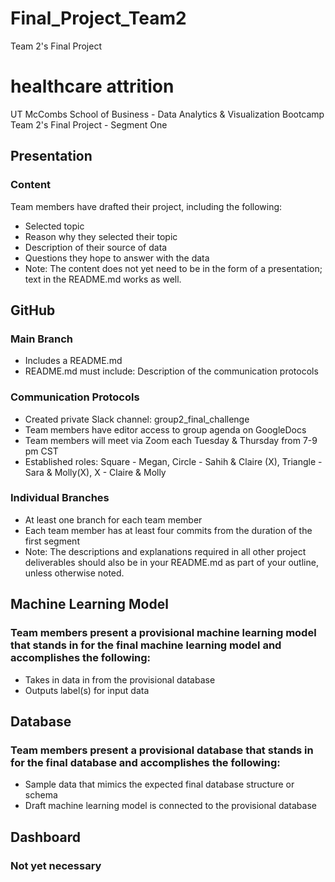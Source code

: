 # Final_Project_Team2
Team 2's Final Project

healthcare attrition 
=======
UT McCombs School of Business - Data Analytics & Visualization Bootcamp
Team 2's Final Project - Segment One


## Presentation
### Content
Team members have drafted their project, including the following:
- Selected topic 
- Reason why they selected their topic 
- Description of their source of data 
- Questions they hope to answer with the data
- Note: The content does not yet need to be in the form of a presentation; text in the README.md works as well.


## GitHub
### Main Branch 
- Includes a README.md 
- README.md must include: Description of the communication protocols 

### Communication Protocols
- Created private Slack channel: group2_final_challenge
- Team members have editor access to group agenda on GoogleDocs
- Team members will meet via Zoom each Tuesday & Thursday from 7-9 pm CST
- Established roles: Square - Megan, Circle - Sahih & Claire (X), Triangle - Sara & Molly(X), X - Claire & Molly

### Individual Branches 
- At least one branch for each team member 
- Each team member has at least four commits from the duration of the first segment 
- Note: The descriptions and explanations required in all other project deliverables should also be in your README.md as part of your outline, unless otherwise noted.


## Machine Learning Model
### Team members present a provisional machine learning model that stands in for the final machine learning model and accomplishes the following:
- Takes in data in from the provisional database 
- Outputs label(s) for input data


## Database
### Team members present a provisional database that stands in for the final database and accomplishes the following:
- Sample data that mimics the expected final database structure or schema
- Draft machine learning model is connected to the provisional database


## Dashboard
### Not yet necessary


